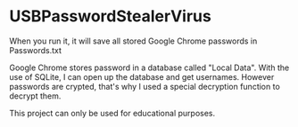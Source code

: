 # USBPasswordStealerVirus
When you run it, it will save all stored Google Chrome passwords in Passwords.txt

Google Chrome stores password in a database called "Local Data".
With the use of SQLite, I can open up the database and get usernames.
However passwords are crypted, that's why I used a special decryption function to decrypt them.

This project can only be used for educational purposes.
